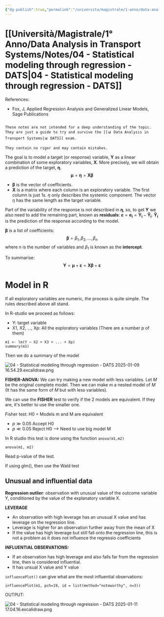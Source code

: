 ```yaml
---
{"dg-publish":true,"permalink":"/universita/magistrale/1-anno/data-analysis-in-transport-systems/notes/04-statistical-modeling-through-regression-dats/","tags":["UNI"]}
---
```


# [[Università/Magistrale/1° Anno/Data Analysis in Transport Systems/Notes/04 - Statistical modeling through regression - DATS\|04 - Statistical modeling through regression - DATS]]

References:
- Fox, J, Applied Regression Analysis and Generalized Linear Models, Sage Publications

```ad-danger

These notes are not intended for a deep understanding of the topic. They are just a guide to try and survive the [[📊 Data Analysis in Transport Systems|📊 DATS]] exam.

They contain no rigor and may contain mistakes.
```

The goal is to model a target (or response) variable, $\mathbf{Y}$ as a linear combination of some exploratory variables, $\mathbf{X}$. More precisely, we will obtain a prediction of the target, $\boldsymbol{\eta}$. 
$$
\boldsymbol{\mu} = \boldsymbol{\eta} = \mathbf{X} \boldsymbol{\beta}
$$
- $\boldsymbol{\beta}$ is the vector of coefficients.
- $\mathbf{X}$ is a matrix where each column is an exploratory variable. The first column is just 1s.
$\eta$ only describes the systemic component.
The vector $\eta$ has the same length as the target variable.

Part of the variability of the response is not describied in $\boldsymbol{\eta}$, so, to get $\mathbf{Y}$ we also need to add the remaining part, known as **residuals**: $\boldsymbol{\varepsilon} = \mathbf{e_{i}} = \mathbf{Y_{i}} - \mathbf{\hat{Y}_{i}}$. $\mathbf{\hat{Y}_{i}}$ is the prediction of the response according to the model.

$\boldsymbol{\beta}$ is a list of coefficients:
$$
\boldsymbol{\beta} = \beta_{1}, \beta_{2}, ..., \beta_{n}
$$
where $n$ is the number of variables and $\beta_{1}$ is known as the **intercept**.

To summarise:
$$
\mathbf{Y} = \boldsymbol{\mu} + \boldsymbol{\varepsilon} = \mathbf{X}\boldsymbol{\beta } + \boldsymbol{\varepsilon}\mathbf{}
$$

# Model in R

If all exploratory variables are numeric, the process is quite simple. The rules described above all stand.

In R-studio we proceed as follows:
- Y: target variable
- X1, X2, ..., Xp: All the exploratory variables (There are a number p of them)

```{R}
m1 <- lm(Y ~ X2 + X3 + ... + Xp)
summary(m1)
```

Then we do a summary of the model

![04 - Statistical modeling through regression - DATS 2025-01-09 16.54.29.excalidraw.png](/img/user/Universit%C3%A0/Magistrale/1%C2%B0%20Anno/Data%20Analysis%20in%20Transport%20Systems/Notes/Allegati/04%20-%20Statistical%20modeling%20through%20regression%20-%20DATS%202025-01-09%2016.54.29.excalidraw.png)


**FISHER-ANOVA:**
We can try making a new model with less variables. 
Let $M$ be the original complete model. Then we can make $m$ a nested model of $M$ (It has the same form of $M$ but with less variables).

We can use the **FISHER** test to verify if the 2 models are equivalent. If they are, it's better to use the smaller one.

Fisher test: H0 = Models m and M are equivalent
- $p\gg0.05$ Accept H0
- $p\ll0.05$ Reject H0 --> Need to use big model M

In R studio this test is done using the function `anova(m1,m2)`

```{R}
anova(m1, m2)
```

Read p-value of the test.

If using glm(), then use the Wald test

## Unusual and influential data

**Regression outlier**: observation with unusual value of the outcome variable Y, conditioned by the value of the explanatory variable X.

**LEVERAGE**
- An observation with high leverage has an unusual X value and has leverage on the regression line.
- Leverage is higher for an observation further away from the mean of X
- If the value has high leverage but still fall onto the regression line, this is not a problem as it does not influence the regressio coefficients

**INFLUENTIAL OBSERVATIONS:**
- If an observation has high leverage and also falls far from the regression line, then is considered influential.
- It has unsual X value and Y value

`influencePlot()` can give what are the most influential observations:

```{R}
influencePlot(m1, pch=19, id = list(method="noteworthy", n=3))
```

OUTPUT:

![04 - Statistical modeling through regression - DATS 2025-01-11 17.04.16.excalidraw.png](/img/user/Universit%C3%A0/Magistrale/1%C2%B0%20Anno/Data%20Analysis%20in%20Transport%20Systems/Notes/Allegati/04%20-%20Statistical%20modeling%20through%20regression%20-%20DATS%202025-01-11%2017.04.16.excalidraw.png)








